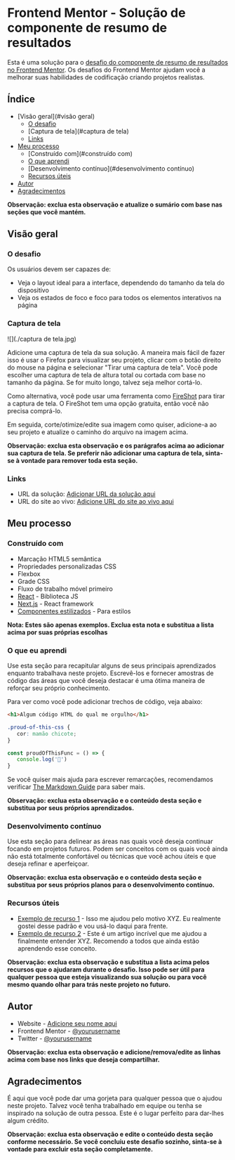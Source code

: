 # Frontend Mentor - Solução de componente de resumo de resultados

Esta é uma solução para o [desafio do componente de resumo de resultados no Frontend Mentor](https://www.frontendmentor.io/challenges/results-summary-component-CE_K6s0maV). Os desafios do Frontend Mentor ajudam você a melhorar suas habilidades de codificação criando projetos realistas.

## Índice

- [Visão geral](#visão geral)
   - [O desafio](#o-desafio)
   - [Captura de tela](#captura de tela)
   - [Links](#links)
- [Meu processo](#meu-processo)
   - [Construído com](#construído com)
   - [O que aprendi](#o-que-aprendi)
   - [Desenvolvimento contínuo](#desenvolvimento contínuo)
   - [Recursos úteis](#useful-resources)
- [Autor](#autor)
- [Agradecimentos](#acknowledgments)

**Observação: exclua esta observação e atualize o sumário com base nas seções que você mantém.**

## Visão geral

### O desafio

Os usuários devem ser capazes de:

- Veja o layout ideal para a interface, dependendo do tamanho da tela do dispositivo
- Veja os estados de foco e foco para todos os elementos interativos na página

### Captura de tela

![](./captura de tela.jpg)

Adicione uma captura de tela da sua solução. A maneira mais fácil de fazer isso é usar o Firefox para visualizar seu projeto, clicar com o botão direito do mouse na página e selecionar "Tirar uma captura de tela". Você pode escolher uma captura de tela de altura total ou cortada com base no tamanho da página. Se for muito longo, talvez seja melhor cortá-lo.

Como alternativa, você pode usar uma ferramenta como [FireShot](https://getfireshot.com/) para tirar a captura de tela. O FireShot tem uma opção gratuita, então você não precisa comprá-lo.

Em seguida, corte/otimize/edite sua imagem como quiser, adicione-a ao seu projeto e atualize o caminho do arquivo na imagem acima.

**Observação: exclua esta observação e os parágrafos acima ao adicionar sua captura de tela. Se preferir não adicionar uma captura de tela, sinta-se à vontade para remover toda esta seção.**

### Links

- URL da solução: [Adicionar URL da solução aqui](https://your-solution-url.com)
- URL do site ao vivo: [Adicione URL do site ao vivo aqui](https://your-live-site-url.com)

## Meu processo

### Construído com

- Marcação HTML5 semântica
- Propriedades personalizadas CSS
- Flexbox
- Grade CSS
- Fluxo de trabalho móvel primeiro
- [React](https://reactjs.org/) - Biblioteca JS
- [Next.js](https://nextjs.org/) - React framework
- [Componentes estilizados](https://styled-components.com/) - Para estilos

**Nota: Estes são apenas exemplos. Exclua esta nota e substitua a lista acima por suas próprias escolhas**

### O que eu aprendi

Use esta seção para recapitular alguns de seus principais aprendizados enquanto trabalhava neste projeto. Escrevê-los e fornecer amostras de código das áreas que você deseja destacar é uma ótima maneira de reforçar seu próprio conhecimento.

Para ver como você pode adicionar trechos de código, veja abaixo:

```html
<h1>Algum código HTML do qual me orgulho</h1>
```
```css
.proud-of-this-css {
   cor: mamão chicote;
}
```
```js
const proudOfThisFunc = () => {
   console.log('🎉')
}
```

Se você quiser mais ajuda para escrever remarcações, recomendamos verificar [The Markdown Guide](https://www.markdownguide.org/) para saber mais.

**Observação: exclua esta observação e o conteúdo desta seção e substitua por seus próprios aprendizados.**

### Desenvolvimento contínuo

Use esta seção para delinear as áreas nas quais você deseja continuar focando em projetos futuros. Podem ser conceitos com os quais você ainda não está totalmente confortável ou técnicas que você achou úteis e que deseja refinar e aperfeiçoar.

**Observação: exclua esta observação e o conteúdo desta seção e substitua por seus próprios planos para o desenvolvimento contínuo.**

### Recursos úteis

- [Exemplo de recurso 1](https://www.example.com) - Isso me ajudou pelo motivo XYZ. Eu realmente gostei desse padrão e vou usá-lo daqui para frente.
- [Exemplo de recurso 2](https://www.example.com) - Este é um artigo incrível que me ajudou a finalmente entender XYZ. Recomendo a todos que ainda estão aprendendo esse conceito.

**Observação: exclua esta observação e substitua a lista acima pelos recursos que o ajudaram durante o desafio. Isso pode ser útil para qualquer pessoa que esteja visualizando sua solução ou para você mesmo quando olhar para trás neste projeto no futuro.**

## Autor

- Website - [Adicione seu nome aqui](https://www.your-site.com)
- Frontend Mentor - [@yourusername](https://www.frontendmentor.io/profile/yourusername)
- Twitter - [@yourusername](https://www.twitter.com/yourusername)

**Observação: exclua esta observação e adicione/remova/edite as linhas acima com base nos links que deseja compartilhar.**

## Agradecimentos

É aqui que você pode dar uma gorjeta para qualquer pessoa que o ajudou neste projeto. Talvez você tenha trabalhado em equipe ou tenha se inspirado na solução de outra pessoa. Este é o lugar perfeito para dar-lhes algum crédito.

**Observação: exclua esta observação e edite o conteúdo desta seção conforme necessário. Se você concluiu este desafio sozinho, sinta-se à vontade para excluir esta seção completamente.**